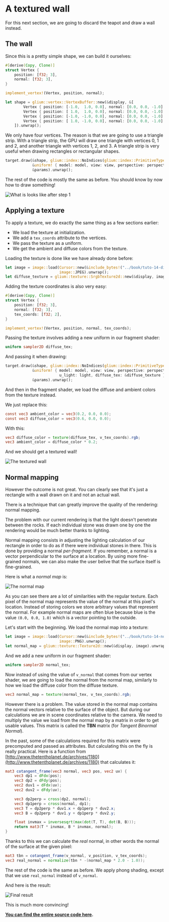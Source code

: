 # A textured wall

For this next section, we are going to discard the teapot and draw a wall instead.

## The wall

Since this is a pretty simple shape, we can build it ourselves:

```rust
#[derive(Copy, Clone)]
struct Vertex {
    position: [f32; 3],
    normal: [f32; 3],
}

implement_vertex!(Vertex, position, normal);

let shape = glium::vertex::VertexBuffer::new(&display, &[
        Vertex { position: [-1.0,  1.0, 0.0], normal: [0.0, 0.0, -1.0] },
        Vertex { position: [ 1.0,  1.0, 0.0], normal: [0.0, 0.0, -1.0] },
        Vertex { position: [-1.0, -1.0, 0.0], normal: [0.0, 0.0, -1.0] },
        Vertex { position: [ 1.0, -1.0, 0.0], normal: [0.0, 0.0, -1.0] },
    ]).unwrap();
```

We only have four vertices. The reason is that we are going to use a triangle strip. With
a triangle strip, the GPU will draw one triangle with vertices 0, 1 and 2, and another
triangle with vertices 1, 2, and 3. A triangle strip is very useful when drawing rectangles
or rectangular shapes.

```rust
target.draw(&shape, glium::index::NoIndices(glium::index::PrimitiveType::TriangleStrip), &program,
            &uniform! { model: model, view: view, perspective: perspective, u_light: light },
            &params).unwrap();
```

The rest of the code is mostly the same as before. You should know by now how to draw something!

![What is looks like after step 1](tuto-14-step1.png)

## Applying a texture

To apply a texture, we do exactly the same thing as a few sections earlier:

 - We load the texture at initialization.
 - We add a `tex_coords` attribute to the vertices.
 - We pass the texture as a uniform.
 - We get the ambient and diffuse colors from the texture.

Loading the texture is done like we have already done before:

```rust
let image = image::load(Cursor::new(&include_bytes!("../book/tuto-14-diffuse.jpg")[..]),
                        image::JPEG).unwrap();
let diffuse_texture = glium::texture::SrgbTexture2d::new(&display, image).unwrap();
```

Adding the texture coordinates is also very easy:

```rust
#[derive(Copy, Clone)]
struct Vertex {
    position: [f32; 3],
    normal: [f32; 3],
    tex_coords: [f32; 2],
}

implement_vertex!(Vertex, position, normal, tex_coords);
```

Passing the texture involves adding a new uniform in our fragment shader:

```glsl
uniform sampler2D diffuse_tex;
```

And passing it when drawing:

```rust
target.draw(&shape, glium::index::NoIndices(glium::index::PrimitiveType::TriangleStrip), &program,
            &uniform! { model: model, view: view, perspective: perspective,
                        u_light: light, diffuse_tex: &diffuse_texture },
            &params).unwrap();
```

And then in the fragment shader, we load the diffuse and ambient colors from the texture instead.

We just replace this:

```glsl
const vec3 ambient_color = vec3(0.2, 0.0, 0.0);
const vec3 diffuse_color = vec3(0.6, 0.0, 0.0);
```

With this:

```glsl
vec3 diffuse_color = texture(diffuse_tex, v_tex_coords).rgb;
vec3 ambient_color = diffuse_color * 0.2;
```

And we should get a textured wall!

![The textured wall](tuto-14-step2.png)

## Normal mapping

However the outcome is not great. You can clearly see that it's just a rectangle with a wall
drawn on it and not an actual wall.

There is a technique that can greatly improve the quality of the rendering: normal mapping.

The problem with our current rendering is that the light doesn't penetrate between the rocks.
If each individual stone was drawn one by one the rendering would be much better thanks to
lighting.

Normal mapping consists in adjusting the lighting calculation of our rectangle in order to do
as if there were individual stones in there. This is done by providing a normal *per-fragment*.
If you remember, a normal is a vector perpendicular to the surface at a location. By using
more fine-grained normals, we can also make the user belive that the surface itself is
fine-grained.

Here is what a *normal map* is:

![The normal map](tuto-14-normal.png)

As you can see there are a lot of similarities with the regular texture. Each pixel of the normal
map represents the value of the normal at this pixel's location. Instead of storing colors we
store arbitrary values that represent the normal. For example normal maps are often blue because
blue is the value `(0.0, 0.0, 1.0)` which is a vector pointing to the outside.

Let's start with the beginning. We load the normal map into a texture:

```rust
let image = image::load(Cursor::new(&include_bytes!("../book/tuto-14-normal.png")[..]),
                        image::PNG).unwrap();
let normal_map = glium::texture::Texture2d::new(&display, image).unwrap();
```

And we add a new uniform in our fragment shader:

```glsl
uniform sampler2D normal_tex;
```

Now instead of using the value of `v_normal` that comes from our vertex shader, we are going to
load the normal from the normal map, similarly to how we load the diffuse color from the diffuse
texture.

```glsl
vec3 normal_map = texture(normal_tex, v_tex_coords).rgb;
```

However there is a problem. The value stored in the normal map contains the normal vectors
relative to the surface of the object. But during our calculations we are in scene coordinates
relative to the camera. We need to multiply the value we load from the normal map by a matrix
in order to get usable values. This matrix is called the **TBN** matrix (for
*Tangent Binormal Normal*).

In the past, some of the calculations required for this matrix were precomputed and passed
as attributes. But calculating this on the fly is really practical. Here is a function from
[http://www.thetenthplanet.de/archives/1180](http://www.thetenthplanet.de/archives/1180) that
calculates it:

```glsl
mat3 cotangent_frame(vec3 normal, vec3 pos, vec2 uv) {
    vec3 dp1 = dFdx(pos);
    vec3 dp2 = dFdy(pos);
    vec2 duv1 = dFdx(uv);
    vec2 duv2 = dFdy(uv);

    vec3 dp2perp = cross(dp2, normal);
    vec3 dp1perp = cross(normal, dp1);
    vec3 T = dp2perp * duv1.x + dp1perp * duv2.x;
    vec3 B = dp2perp * duv1.y + dp1perp * duv2.y;

    float invmax = inversesqrt(max(dot(T, T), dot(B, B)));
    return mat3(T * invmax, B * invmax, normal);
}
```

Thanks to this we can calculate the *real* normal, in other words the normal of the surface
at the given pixel:

```glsl
mat3 tbn = cotangent_frame(v_normal, v_position, v_tex_coords);
vec3 real_normal = normalize(tbn * -(normal_map * 2.0 - 1.0));
```

The rest of the code is the same as before. We apply phong shading, except that we use
`real_normal` instead of `v_normal`.

And here is the result:

![Final result](tuto-14-step3.png)

This is much more convincing!

**[You can find the entire source code here](https://github.com/tomaka/glium/blob/master/examples/tutorial-14.rs).**
